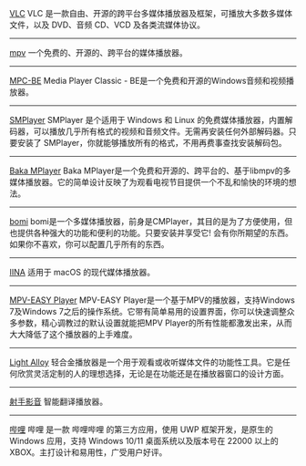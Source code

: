 [VLC](https://www.videolan.org/)
VLC 是一款自由、开源的跨平台多媒体播放器及框架，可播放大多数多媒体文件，以及 DVD、音频 CD、VCD 及各类流媒体协议。
*****
[mpv](https://mpv.io/)
一个免费的、开源的、跨平台的媒体播放器。
*****
[MPC-BE](https://sourceforge.net/projects/mpcbe/)
Media Player Classic - BE是一个免费和开源的Windows音频和视频播放器。
*****
[SMPlayer](https://www.smplayer.info/)
SMPlayer 是个适用于 Windows 和 Linux 的免费媒体播放器，内置解码器，可以播放几乎所有格式的视频和音频文件。无需再安装任何外部解码器。只要安装了 SMPlayer，你就能够播放所有的格式，不用再费事查找安装解码包。
*****
[Baka MPlayer](https://u8sand.github.io/Baka-MPlayer/)
Baka MPlayer是一个免费和开源的、跨平台的、基于libmpv的多媒体播放器。它的简单设计反映了为观看电视节目提供一个不乱和愉快的环境的想法。
*****
[bomi](https://bomi-player.github.io/index.html)
bomi是一个多媒体播放器，前身是CMPlayer，其目的是为了方便使用，但也提供各种强大的功能和便利的功能。只要安装并享受它! 会有你所期望的东西。如果你不喜欢，你可以配置几乎所有的东西。
*****
[IINA](https://iina.io/)
适用于 macOS 的现代媒体播放器。
*****
[MPV-EASY Player](https://www.rjno1.com/mpv-easy-player/)
MPV-EASY Player是一个基于MPV的播放器，支持Windows 7及Windows 7之后的操作系统。它带有简单易用的设置界面，你可以快速调整众多参数，精心调教过的默认设置就能把MPV Player的所有性能都激发出来，从而大大降低了这个播放器的上手难度。
*****
[Light Alloy](https://light-alloy.com/)
轻合金播放器是一个用于观看或收听媒体文件的功能性工具。它是任何欣赏灵活定制的人的理想选择，无论是在功能还是在播放器窗口的设计方面。
*****
[射手影音](https://www.splayer.org/)
智能翻译播放器。
*****
[哔哩](https://github.com/Richasy/Bili.Uwp)
哔哩 是一款 哔哩哔哩 的第三方应用，使用 UWP 框架开发，是原生的 Windows 应用，支持 Windows 10/11 桌面系统以及版本号在 22000 以上的 XBOX。主打设计和易用性，广受用户好评。